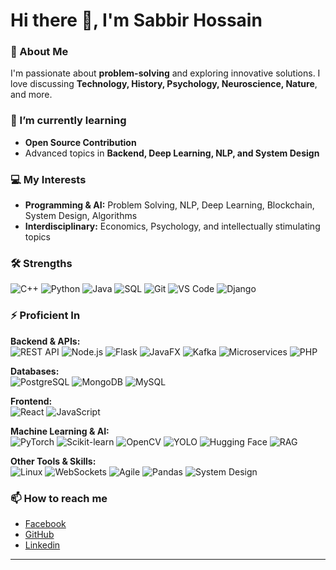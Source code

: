 # Hi there 👋, I'm Sabbir Hossain

### 💬 About Me
I'm passionate about **problem-solving** and exploring innovative solutions. I love discussing **Technology, History, Psychology, Neuroscience, Nature**, and more.

### 🌱 I’m currently learning
- **Open Source Contribution**  
- Advanced topics in **Backend, Deep Learning, NLP, and System Design**

### 💻 My Interests
- **Programming & AI:** Problem Solving, NLP, Deep Learning, Blockchain, System Design, Algorithms  
- **Interdisciplinary:** Economics, Psychology, and intellectually stimulating topics
<!--
### 🛠 Strengths
C++, Python, Java, SQL, Git, VS Code, Django

### ⚡ Proficient In
**Backend & APIs:** REST API, Node.js, Flask, JavaFX, Kafka, Microservices, PHP  
**Databases:** PostgreSQL, MongoDB, MySQL  
**Frontend:** React, JavaScript  
**Machine Learning & AI:** PyTorch, Scikit-learn, OpenCV, YOLO, Hugging Face, RAG  
**Other Tools & Skills:** Linux, WebSockets, Agile, Pandas, System Design
-->
### 🛠 Strengths
![C++](https://img.shields.io/badge/C++-00599C?style=for-the-badge&logo=c%2B%2B&logoColor=white)
![Python](https://img.shields.io/badge/Python-3776AB?style=for-the-badge&logo=python&logoColor=white)
![Java](https://img.shields.io/badge/Java-007396?style=for-the-badge&logo=java&logoColor=white)
![SQL](https://img.shields.io/badge/SQL-4479A1?style=for-the-badge&logo=sql&logoColor=white)
![Git](https://img.shields.io/badge/Git-F05032?style=for-the-badge&logo=git&logoColor=white)
![VS Code](https://img.shields.io/badge/VS%20Code-007ACC?style=for-the-badge&logo=visual-studio-code&logoColor=white)
![Django](https://img.shields.io/badge/Django-092E20?style=for-the-badge&logo=django&logoColor=white)

### ⚡ Proficient In
**Backend & APIs:**  
![REST API](https://img.shields.io/badge/REST-API-blue?style=for-the-badge) 
![Node.js](https://img.shields.io/badge/Node.js-339933?style=for-the-badge&logo=node.js&logoColor=white) 
![Flask](https://img.shields.io/badge/Flask-000000?style=for-the-badge&logo=flask&logoColor=white) 
![JavaFX](https://img.shields.io/badge/JavaFX-007396?style=for-the-badge&logo=java&logoColor=white) 
![Kafka](https://img.shields.io/badge/Kafka-231F20?style=for-the-badge&logo=apachekafka&logoColor=white) 
![Microservices](https://img.shields.io/badge/Microservices-00CFFF?style=for-the-badge) 
![PHP](https://img.shields.io/badge/PHP-777BB4?style=for-the-badge&logo=php&logoColor=white)  

**Databases:**  
![PostgreSQL](https://img.shields.io/badge/PostgreSQL-336791?style=for-the-badge&logo=postgresql&logoColor=white) 
![MongoDB](https://img.shields.io/badge/MongoDB-47A248?style=for-the-badge&logo=mongodb&logoColor=white) 
![MySQL](https://img.shields.io/badge/MySQL-4479A1?style=for-the-badge&logo=mysql&logoColor=white)  

**Frontend:**  
![React](https://img.shields.io/badge/React-61DAFB?style=for-the-badge&logo=react&logoColor=black) 
![JavaScript](https://img.shields.io/badge/JavaScript-F7DF1E?style=for-the-badge&logo=javascript&logoColor=black)  

**Machine Learning & AI:**  
![PyTorch](https://img.shields.io/badge/PyTorch-EE4C2C?style=for-the-badge&logo=pytorch&logoColor=white) 
![Scikit-learn](https://img.shields.io/badge/Scikit--learn-F7931E?style=for-the-badge&logo=scikitlearn&logoColor=white) 
![OpenCV](https://img.shields.io/badge/OpenCV-5C3EE8?style=for-the-badge&logo=opencv&logoColor=white) 
![YOLO](https://img.shields.io/badge/YOLO-FF6600?style=for-the-badge&logo=opencv&logoColor=white) 
![Hugging Face](https://img.shields.io/badge/Hugging%20Face-FF9900?style=for-the-badge) 
![RAG](https://img.shields.io/badge/RAG-0A0A0A?style=for-the-badge)  

**Other Tools & Skills:**  
![Linux](https://img.shields.io/badge/Linux-FCC624?style=for-the-badge&logo=linux&logoColor=black) 
![WebSockets](https://img.shields.io/badge/WebSockets-0099FF?style=for-the-badge) 
![Agile](https://img.shields.io/badge/Agile-F05032?style=for-the-badge) 
![Pandas](https://img.shields.io/badge/Pandas-150458?style=for-the-badge&logo=pandas&logoColor=white) 
![System Design](https://img.shields.io/badge/System%20Design-00CFFF?style=for-the-badge)

### 📫 How to reach me
- [Facebook](https://www.linkedin.com/772sabbir)  
- [GitHub](https://github.com/Sabbir772002)  
- [Linkedin](https://www.linkedin.com/in/772sabbir)  

---
